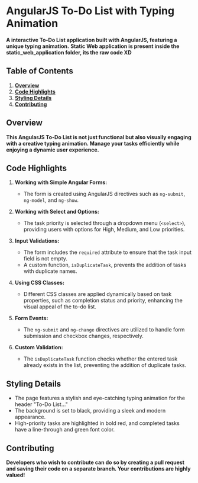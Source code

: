 # AngularJS To-Do List with Typing Animation

**A interactive To-Do List application built with AngularJS, featuring a unique typing animation.**
**Static Web application is present inside the static_web_application folder, its the raw code XD**

## Table of Contents
1. [**Overview**](#overview)
2. [**Code Highlights**](#code-highlights)
3. [**Styling Details**](#styling-details)
4. [**Contributing**](#contributing)

## Overview

**This AngularJS To-Do List is not just functional but also visually engaging with a creative typing animation. Manage your tasks efficiently while enjoying a dynamic user experience.**

## Code Highlights

1. **Working with Simple Angular Forms:**
   - The form is created using AngularJS directives such as `ng-submit`, `ng-model`, and `ng-show`.

2. **Working with Select and Options:**
   - The task priority is selected through a dropdown menu (`<select>`), providing users with options for High, Medium, and Low priorities.

3. **Input Validations:**
   - The form includes the `required` attribute to ensure that the task input field is not empty.
   - A custom function, `isDuplicateTask`, prevents the addition of tasks with duplicate names.

4. **Using CSS Classes:**
   - Different CSS classes are applied dynamically based on task properties, such as completion status and priority, enhancing the visual appeal of the to-do list.

5. **Form Events:**
   - The `ng-submit` and `ng-change` directives are utilized to handle form submission and checkbox changes, respectively.

6. **Custom Validation:**
   - The `isDuplicateTask` function checks whether the entered task already exists in the list, preventing the addition of duplicate tasks.

## Styling Details

- The page features a stylish and eye-catching typing animation for the header "To-Do List..."
- The background is set to black, providing a sleek and modern appearance.
- High-priority tasks are highlighted in bold red, and completed tasks have a line-through and green font color.

## Contributing

**Developers who wish to contribute can do so by creating a pull request and saving their code on a separate branch. Your contributions are highly valued!**
